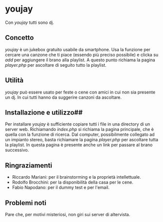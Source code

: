 # youjay

Con *youjay* tutti sono dj.

## Concetto ##
*youjay* è un jukebox gratuito usabile da smartphone.
Usa la funzione per cercare una canzone che ti piace (essendo più preciso possibile) e clicka su _add_ per aggiungere il brano alla playlist.
A questo punto richiama la pagina _player.php_ per ascoltare di seguito tutto la playlist.

## Utilità ##
*youjay* può essere usato per feste o cene con amici in cui non sia presente un dj. In cui tutti hanno da suggerire canzoni da ascoltare. 

## Installazione  e utilizzo##
Per installare *youjay* è sufficiente copiare tutti i file in una directory di un server web. Richiamando _index.php_ si richiama la pagina principale,
che è quella con la funzione di ricerca. Dal computer, possibilmente collegato ad un impianto stereo, basta richiamare la pagina _player.php_ per ascoltare
tutta la playlist. In questa pagina è presente anche un link per passare al brano successivo.

## Ringraziamenti ##
* Riccardo Mariani: per il brainstorming e la proprietà intellettuale.
* Rodolfo Brocchini: per la disponibilità della casa per le cene.
* Fabio Napodano: per il dummy test e per l'email.

## Problemi noti ##
Pare che, per motivi misteriosi, non giri sui server di altervista.
